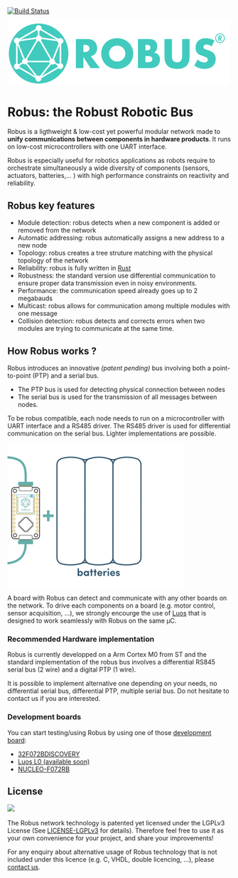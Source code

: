 [![Build Status](https://travis-ci.org/pollen-robotics/robus.svg?branch=master)](https://travis-ci.org/pollen-robotics/robus)


<img src="doc/img/logo-robus-horizontal.jpg" width="500">

# Robus: the Robust Robotic Bus

Robus is a ligthweight & low-cost yet powerful modular network made to **unify communications between components in hardware products**. It runs on low-cost microcontrollers with one UART interface.

Robus is especially useful for robotics applications as robots require to orchestrate simultaneously a wide diversity of components (sensors, actuators, batteries,... ) with high performance constraints on reactivity and reliability.

## Robus key features


- Module detection: robus detects when a new component is added or removed from the network 
- Automatic addressing: robus automatically assigns a new address to a new node
- Topology: robus creates a tree struture matching with the physical topology of the network
- Reliability: robus is fully written in [Rust](https://www.rust-lang.org/fr-FR/) 
- Robustness: the standard version use differential communication to ensure proper data transmission even in noisy environments.
- Performance: the communication speed already goes up to 2 megabauds
- Multicast: robus allows for communication among multiple modules with one message
- Collision detection: robus detects and corrects errors when two modules are trying to communicate at the same time.


## How Robus works ?

Robus introduces an innovative *(patent pending)* bus involving both a point-to-point (PTP) and a serial bus. 
- The PTP bus is used for detecting physical connection between nodes
- The serial bus is used for the transmission of all messages between nodes. 

To be robus compatible, each node needs to run on a microcontroller with UART interface and a RS485 driver. The RS485 driver is used for differential communication on the serial bus. Lighter implementations are possible.

<img src="doc/img/hardware-diversity.gif" width="400">

A board with Robus can detect and communicate with any other boards on the network. To drive each components on a board (e.g. motor control, sensor acquisition, ...), we strongly encourge the use of [Luos](https://github.com/pollen-robotics/luos) that is designed to work seamlessly with Robus on the same µC. 


### Recommended Hardware implementation

Robus is currently developped on a Arm Cortex M0 from ST and the standard implementation of the robus bus involves a differential RS845 serial bus (2 wire) and a digital PTP (1 wire).

It is possible to implement alternative one depending on your needs, no differential serial bus, differential PTP, multiple serial bus. Do not hesitate to contact us if you are interested.

### Development boards

You can start testing/using Robus by using one of those [development board](https://www.luos.io/products/):

- [32F072BDISCOVERY](https://www.luos.io/product/stm32f0-disco/)
- [Luos L0 (available soon)](https://www.luos.io/product/luos-l0/)
- [NUCLEO-F072RB](https://www.luos.io/product/nucleo-f0/)


## License

<img src="https://upload.wikimedia.org/wikipedia/commons/thumb/3/3b/LGPLv3_Logo.svg/1200px-LGPLv3_Logo.svg.png" height="60px">

The Robus network technology is patented yet licensed under the LGPLv3 License (See [LICENSE-LGPLv3](LICENSE) for details). Therefore feel free to use it as your own convenience for your project, and share your improvements!

For any enquiry about alternative usage of Robus technology that is not included under this licence (e.g. C, VHDL, double licencing, ...), please [contact us](mailto:contact@pollen-robotics.com).



